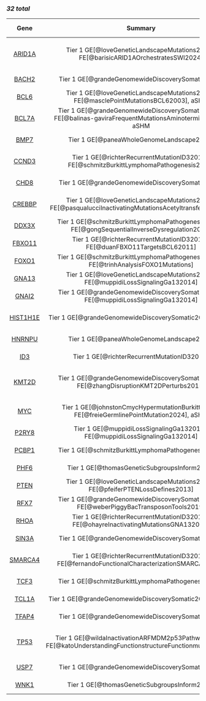 ### *32 total*

|Gene|Summary| First BL study | Other entities | QC result |
|:-:|:--:|:-:|:-|:-|
|[ARID1A](ARID1A)|Tier 1 GE[@loveGeneticLandscapeMutations2012], FE[@barisicARID1AOrchestratesSWI2024]|[Love et al](papers/loveGeneticLandscapeMutations2012)|[@krysiakRecurrentSomaticMutations2017; @rossiCodingGenomeSplenic2012; @wienandGenomicAnalysesFlowsorted2019; @zhangGeneticHeterogeneityDiffuse2013]||
|[BACH2](BACH2)|Tier 1 GE[@grandeGenomewideDiscoverySomatic2019]|[Grande et al](papers/grandeGenomewideDiscoverySomatic2019)|||
|[BCL6](BCL6)|Tier 1 GE[@loveGeneticLandscapeMutations2012], FE[@masclePointMutationsBCL62003], aSHM|[Love et al](papers/loveGeneticLandscapeMutations2012)|[@drevalGeneticSubdivisionsFollicular2023; @morinFrequentMutationHistonemodifying2011]|PASS|
|[BCL7A](BCL7A)|Tier 1 GE[@grandeGenomewideDiscoverySomatic2019], FE[@balinas-gaviraFrequentMutationsAminoterminal2020], aSHM|[Grande et al](papers/grandeGenomewideDiscoverySomatic2019)|[@krysiakRecurrentSomaticMutations2017; @morinFrequentMutationHistonemodifying2011; @reichelFlowSortingExome2015]||
|[BMP7](BMP7)|Tier 1 GE[@paneaWholeGenomeLandscape2019]|[Panea et al](papers/paneaWholeGenomeLandscape2019)|||
|[CCND3](CCND3)|Tier 1 GE[@richterRecurrentMutationID32012], FE[@schmitzBurkittLymphomaPathogenesis2012]|[Richter et al](papers/richterRecurrentMutationID32012)|[@deschGenotypingCirculatingTumor2020; @jalladesExomeSequencingIdentifies2017; @morinFrequentMutationHistonemodifying2011]||
|[CHD8](CHD8)|Tier 1 GE[@grandeGenomewideDiscoverySomatic2019]|[Grande et al](papers/grandeGenomewideDiscoverySomatic2019)|||
|[CREBBP](CREBBP)|Tier 1 GE[@loveGeneticLandscapeMutations2012], FE[@pasqualucciInactivatingMutationsAcetyltransferase2011]|[Love et al](papers/loveGeneticLandscapeMutations2012)|[@dunsCharacterizationDLBCLPMBL2021; @parryWholeExomeSequencing2013; @pasqualucciInactivatingMutationsAcetyltransferase2011]|PASS|
|[DDX3X](DDX3X)|Tier 1 GE[@schmitzBurkittLymphomaPathogenesis2012], FE[@gongSequentialInverseDysregulation2021]|[Schmitz et al](papers/schmitzBurkittLymphomaPathogenesis2012)|[@mottokIntegrativeGenomicAnalysis2019; @reddyGeneticFunctionalDrivers2017]||
|[FBXO11](FBXO11)|Tier 1 GE[@richterRecurrentMutationID32012], FE[@duanFBXO11TargetsBCL62011]|[Richter et al](papers/richterRecurrentMutationID32012)|[@arthurGenomewideDiscoverySomatic2018; @parryWholeExomeSequencing2013]||
|[FOXO1](FOXO1)|Tier 1 GE[@schmitzBurkittLymphomaPathogenesis2012], FE[@trinhAnalysisFOXO1Mutations]|[Schmitz et al](papers/schmitzBurkittLymphomaPathogenesis2012)|[@dunsCharacterizationDLBCLPMBL2021; @morinFrequentMutationHistonemodifying2011]||
|[GNA13](GNA13)|Tier 1 GE[@loveGeneticLandscapeMutations2012], FE[@muppidiLossSignalingGa132014]|[Love et al](papers/loveGeneticLandscapeMutations2012)|[@morinFrequentMutationHistonemodifying2011; @reichelFlowSortingExome2015]||
|[GNAI2](GNAI2)|Tier 1 GE[@grandeGenomewideDiscoverySomatic2019], FE[@muppidiLossSignalingGa132014]|[Grande et al](papers/grandeGenomewideDiscoverySomatic2019)|[@drevalGeneticSubdivisionsFollicular2023; @morinMutationalStructuralAnalysis2013]||
|[HIST1H1E](HIST1H1E)|Tier 1 GE[@grandeGenomewideDiscoverySomatic2019], aSHM|[Grande et al](papers/grandeGenomewideDiscoverySomatic2019)|[@krysiakRecurrentSomaticMutations2017; @lohrDiscoveryPrioritizationSomatic2012; @reichelFlowSortingExome2015]||
|[HNRNPU](HNRNPU)|Tier 1 GE[@paneaWholeGenomeLandscape2019]|[Panea et al](papers/paneaWholeGenomeLandscape2019)|[@reddyGeneticFunctionalDrivers2017]||
|[ID3](ID3)|Tier 1 GE[@richterRecurrentMutationID32012]|[Richter et al](papers/richterRecurrentMutationID32012)|[@schmitzGeneticsPathogenesisDiffuse2018; @spinaGeneticsNodalMarginal2016]||
|[KMT2D](KMT2D)|Tier 1 GE[@grandeGenomewideDiscoverySomatic2019], FE[@zhangDisruptionKMT2DPerturbs2015]|[Grande et al](papers/grandeGenomewideDiscoverySomatic2019)|[@beaLandscapeSomaticMutations2013; @deschGenotypingCirculatingTumor2020; @morinFrequentMutationHistonemodifying2011; @rossiCodingGenomeSplenic2012]||
|[MYC](MYC)|Tier 1 GE[@johnstonCmycHypermutationBurkitt1992], FE[@freieGermlinePointMutation2024], aSHM|[Johnston et al](papers/johnstonCmycHypermutationBurkitt1992)|[@dunsCharacterizationDLBCLPMBL2021; @jalladesExomeSequencingIdentifies2017; @pasqualucciHypermutationMultipleProtooncogenes2001]||
|[P2RY8](P2RY8)|Tier 1 GE[@muppidiLossSignalingGa132014], FE[@muppidiLossSignalingGa132014]|[Muppidi et al](papers/muppidiLossSignalingGa132014)|[@drevalGeneticSubdivisionsFollicular2023; @lohrDiscoveryPrioritizationSomatic2012]||
|[PCBP1](PCBP1)|Tier 1 GE[@schmitzBurkittLymphomaPathogenesis2012]|[Schmitz et al](papers/schmitzBurkittLymphomaPathogenesis2012)|||
|[PHF6](PHF6)|Tier 1 GE[@thomasGeneticSubgroupsInform2023]|[Thomas et al](papers/thomasGeneticSubgroupsInform2023)|[@reddyGeneticFunctionalDrivers2017]||
|[PTEN](PTEN)|Tier 1 GE[@loveGeneticLandscapeMutations2012], FE[@pfeiferPTENLossDefines2013]|[Love et al](papers/loveGeneticLandscapeMutations2012)|[@reddyGeneticFunctionalDrivers2017]||
|[RFX7](RFX7)|Tier 1 GE[@grandeGenomewideDiscoverySomatic2019], FE[@weberPiggyBacTransposonTools2019]|[Grande et al](papers/grandeGenomewideDiscoverySomatic2019)|[@arthurGenomewideDiscoverySomatic2018]||
|[RHOA](RHOA)|Tier 1 GE[@richterRecurrentMutationID32012], FE[@ohayreInactivatingMutationsGNA132016]|[Richter et al](papers/richterRecurrentMutationID32012)|[@zhangGeneticHeterogeneityDiffuse2013]||
|[SIN3A](SIN3A)|Tier 1 GE[@grandeGenomewideDiscoverySomatic2019]|[Grande et al](papers/grandeGenomewideDiscoverySomatic2019)|[@chapuyMolecularSubtypesDiffuse2018; @rossiCodingGenomeSplenic2012]||
|[SMARCA4](SMARCA4)|Tier 1 GE[@richterRecurrentMutationID32012], FE[@fernandoFunctionalCharacterizationSMARCA42020]|[Richter et al](papers/richterRecurrentMutationID32012)|[@krysiakRecurrentSomaticMutations2017; @nadeuGenomicEpigenomicInsights2020; @reddyGeneticFunctionalDrivers2017]||
|[TCF3](TCF3)|Tier 1 GE[@schmitzBurkittLymphomaPathogenesis2012]|[Schmitz et al](papers/schmitzBurkittLymphomaPathogenesis2012)|||
|[TCL1A](TCL1A)|Tier 1 GE[@grandeGenomewideDiscoverySomatic2019], aSHM|[Grande et al](papers/grandeGenomewideDiscoverySomatic2019)|[@reddyGeneticFunctionalDrivers2017]||
|[TFAP4](TFAP4)|Tier 1 GE[@grandeGenomewideDiscoverySomatic2019]|[Grande et al](papers/grandeGenomewideDiscoverySomatic2019)|||
|[TP53](TP53)|Tier 1 GE[@wildaInactivationARFMDM2p53Pathway2004], FE[@katoUnderstandingFunctionstructureFunctionmutation2003]|[Wilda et al](papers/wildaInactivationARFMDM2p53Pathway2004)|[@beaLandscapeSomaticMutations2013; @morinFrequentMutationHistonemodifying2011; @rossiCodingGenomeSplenic2012; @tiacciPervasiveMutationsJAKSTAT2018]||
|[USP7](USP7)|Tier 1 GE[@grandeGenomewideDiscoverySomatic2019]|[Grande et al](papers/grandeGenomewideDiscoverySomatic2019)|[@arthurGenomewideDiscoverySomatic2018]||
|[WNK1](WNK1)|Tier 1 GE[@thomasGeneticSubgroupsInform2023]|[Thomas et al](papers/thomasGeneticSubgroupsInform2023)|[@hubschmannMutationalMechanismsShaping2021; @jalladesExomeSequencingIdentifies2017]||